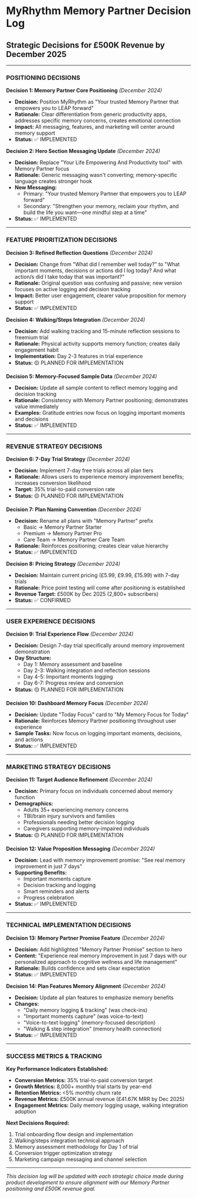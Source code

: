 
# MyRhythm Memory Partner Decision Log
## Strategic Decisions for £500K Revenue by December 2025

---

### POSITIONING DECISIONS

**Decision 1: Memory Partner Core Positioning** *(December 2024)*
- **Decision:** Position MyRhythm as "Your trusted Memory Partner that empowers you to LEAP forward"
- **Rationale:** Clear differentiation from generic productivity apps, addresses specific memory concerns, creates emotional connection
- **Impact:** All messaging, features, and marketing will center around memory support
- **Status:** ✅ IMPLEMENTED

**Decision 2: Hero Section Messaging Update** *(December 2024)*
- **Decision:** Replace "Your Life Empowering And Productivity tool" with Memory Partner focus
- **Rationale:** Generic messaging wasn't converting; memory-specific language creates stronger hook
- **New Messaging:** 
  - Primary: "Your trusted Memory Partner that empowers you to LEAP forward"
  - Secondary: "Strengthen your memory, reclaim your rhythm, and build the life you want—one mindful step at a time"
- **Status:** ✅ IMPLEMENTED

---

### FEATURE PRIORITIZATION DECISIONS

**Decision 3: Refined Reflection Questions** *(December 2024)*
- **Decision:** Change from "What did I remember well today?" to "What important moments, decisions or actions did I log today? And what action/s did I take today that was important?"
- **Rationale:** Original question was confusing and passive; new version focuses on active logging and decision tracking
- **Impact:** Better user engagement, clearer value proposition for memory support
- **Status:** ✅ IMPLEMENTED

**Decision 4: Walking/Steps Integration** *(December 2024)*
- **Decision:** Add walking tracking and 15-minute reflection sessions to freemium trial
- **Rationale:** Physical activity supports memory function; creates daily engagement habit
- **Implementation:** Day 2-3 features in trial experience
- **Status:** 🟡 PLANNED FOR IMPLEMENTATION

**Decision 5: Memory-Focused Sample Data** *(December 2024)*
- **Decision:** Update all sample content to reflect memory logging and decision tracking
- **Rationale:** Consistency with Memory Partner positioning; demonstrates value immediately
- **Examples:** Gratitude entries now focus on logging important moments and decisions
- **Status:** ✅ IMPLEMENTED

---

### REVENUE STRATEGY DECISIONS

**Decision 6: 7-Day Trial Strategy** *(December 2024)*
- **Decision:** Implement 7-day free trials across all plan tiers
- **Rationale:** Allows users to experience memory improvement benefits; increases conversion likelihood
- **Target:** 35% trial-to-paid conversion rate
- **Status:** 🟡 PLANNED FOR IMPLEMENTATION

**Decision 7: Plan Naming Convention** *(December 2024)*
- **Decision:** Rename all plans with "Memory Partner" prefix
  - Basic → Memory Partner Starter
  - Premium → Memory Partner Pro  
  - Care Team → Memory Partner Care Team
- **Rationale:** Reinforces positioning; creates clear value hierarchy
- **Status:** ✅ IMPLEMENTED

**Decision 8: Pricing Strategy** *(December 2024)*
- **Decision:** Maintain current pricing (£5.99, £9.99, £15.99) with 7-day trials
- **Rationale:** Price point testing will come after positioning is established
- **Revenue Target:** £500K by Dec 2025 (2,800+ subscribers)
- **Status:** ✅ CONFIRMED

---

### USER EXPERIENCE DECISIONS

**Decision 9: Trial Experience Flow** *(December 2024)*
- **Decision:** Design 7-day trial specifically around memory improvement demonstration
- **Day Structure:**
  - Day 1: Memory assessment and baseline
  - Day 2-3: Walking integration and reflection sessions
  - Day 4-5: Important moments logging
  - Day 6-7: Progress review and conversion
- **Status:** 🟡 PLANNED FOR IMPLEMENTATION

**Decision 10: Dashboard Memory Focus** *(December 2024)*
- **Decision:** Update "Today Focus" card to "My Memory Focus for Today"
- **Rationale:** Reinforces Memory Partner positioning throughout user experience
- **Sample Tasks:** Now focus on logging important moments, decisions, and actions
- **Status:** ✅ IMPLEMENTED

---

### MARKETING STRATEGY DECISIONS

**Decision 11: Target Audience Refinement** *(December 2024)*
- **Decision:** Primary focus on individuals concerned about memory function
- **Demographics:** 
  - Adults 35+ experiencing memory concerns
  - TBI/brain injury survivors and families
  - Professionals needing better decision logging
  - Caregivers supporting memory-impaired individuals
- **Status:** 🟡 PLANNED FOR IMPLEMENTATION

**Decision 12: Value Proposition Messaging** *(December 2024)*
- **Decision:** Lead with memory improvement promise: "See real memory improvement in just 7 days"
- **Supporting Benefits:**
  - Important moments capture
  - Decision tracking and logging
  - Smart reminders and alerts
  - Progress celebration
- **Status:** ✅ IMPLEMENTED

---

### TECHNICAL IMPLEMENTATION DECISIONS

**Decision 13: Memory Partner Promise Feature** *(December 2024)*
- **Decision:** Add highlighted "Memory Partner Promise" section to hero
- **Content:** "Experience real memory improvement in just 7 days with our personalized approach to cognitive wellness and life management"
- **Rationale:** Builds confidence and sets clear expectation
- **Status:** ✅ IMPLEMENTED

**Decision 14: Plan Features Memory Alignment** *(December 2024)*
- **Decision:** Update all plan features to emphasize memory benefits
- **Changes:**
  - "Daily memory logging & tracking" (was check-ins)
  - "Important moments capture" (was voice-to-text)
  - "Voice-to-text logging" (memory-focused description)
  - "Walking & step integration" (memory health connection)
- **Status:** ✅ IMPLEMENTED

---

### SUCCESS METRICS & TRACKING

**Key Performance Indicators Established:**
- **Conversion Metrics:** 35% trial-to-paid conversion target
- **Growth Metrics:** 8,000+ monthly trial starts by year-end
- **Retention Metrics:** <5% monthly churn rate
- **Revenue Metrics:** £500K annual revenue (£41.67K MRR by Dec 2025)
- **Engagement Metrics:** Daily memory logging usage, walking integration adoption

**Next Decisions Required:**
1. Trial onboarding flow design and implementation
2. Walking/steps integration technical approach
3. Memory assessment methodology for Day 1 of trial
4. Conversion trigger optimization strategy
5. Marketing campaign messaging and channel selection

---

*This decision log will be updated with each strategic choice made during product development to ensure alignment with our Memory Partner positioning and £500K revenue goal.*
